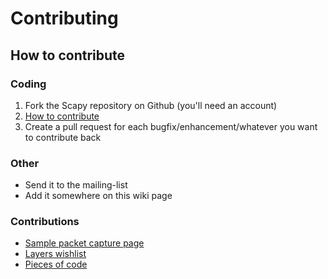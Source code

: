 Contributing
============

How to contribute
-----------------

### Coding

1.  Fork the Scapy repository on Github (you'll need an account)
2.  [How to contribute](https://github.com/secdev/scapy/blob/master/CONTRIBUTING.md)
3.  Create a pull request for each bugfix/enhancement/whatever you
    want to contribute back

### Other

-   Send it to the mailing-list
-   Add it somewhere on this wiki page

### Contributions

-   [Sample packet capture page](PacketSamples)
-   [Layers wishlist](LayersWishlist)
-   [Pieces of code](code/index)
